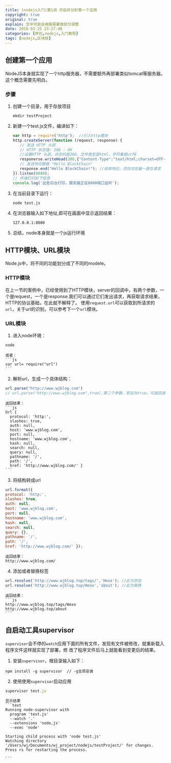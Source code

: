 ```yaml
---
title: (nodejs入门)第1讲 开启并分析第一个应用
copyright: true
original: true
explain: 文中可能会根据需要做部分调整
date: 2018-03-25 23:27:48
categories: [原创,nodejs,入门教程]
tags: [nodejs,区块链]
---
```

## 创建第一个应用
NodeJS本身就实现了一个http服务器，不需要额外再部署类似tomcat等服务器。这个概念需要先明白。
### 步骤
1. 创建一个目录，用于存放项目
    ```
    mkdir testProject
    ```
2. 新建一个test.js文件，编译如下：
    ```js
    var http = require('http');  //引入http模块
    http.createServer(function (request, response) {
       // 发送 HTTP 头部
       // HTTP 状态值: 200 : OK
       //设置HTTP 头部，状态码是200，文件类型是html，字符集是utf8
       responerse.writeHead(200,{"Content-Type":"text/html;charset=UTF-8"});
       // 发送响应数据 "Hello BlockChain"
       response.end("Hello BlockChain!"); //结束响应，否则浏览器一直在请求
    }).listen(8888);
    // 终端打印如下信息
    console.log('此处后台打印，服务器正在8080端口监听');    
    ```
<!-- more --> 
3. 在当前目录下运行：
    ```
    node test.js
    ```
4. 在浏览器输入如下地址,即可在画面中显示返回结果：
   ```
   127.0.0.1:8080
   ```
5. 总结，node本身就是一个js运行环境

## HTTP模块、URL模块
Node.js中，将不同的功能划分成了不同的modele。
### HTTP模块
在上一节的案例中，已经使用到了HTTP模块，server的回调中，有两个参数，一个是request，一个是response.我们可以通过它们发出请求，再获取请求结果，HTTP的协议基础，在此就不解释了。
使用`request.url`可以获取到所请求的`url`，关于url的识别，可以参考下一个`url`模块。

### URL模块
1. 进入node环境：
```js
node
```
    或者：
    ```js
    var url= require("url")
    ```
2. 解析url，生成一个具体结构：
```js
url.parse("http://www.wjblog.com")
// url.parse("http://www.wjblog.com",true),第二个参数，若设为true，可返回请求参数结果
```
    返回结果：
    ```js
    Url {
      protocol: 'http:',
      slashes: true,
      auth: null,
      host: 'www.wjblog.com',
      port: null,
      hostname: 'www.wjblog.com',
      hash: null,
      search: null,
      query: null,
      pathname: '/',
      path: '/',
      href: 'http://www.wjblog.com/' }
    ```
3. 将结构转成url
```js
url.format({
protocol: 'http:',
slashes: true,
auth: null,
host: 'www.wjblog.com',
port: null,
hostname: 'www.wjblog.com',
hash: null,
search: null,
query: {},
pathname: '/',
path: '/',
href: 'http://www.wjblog.com/' });
```
    返回结果：
    http://www.wjblog.com/
4. 添加或者替换标签
```js
url.resolve('http://www.wjblog.top/tags/','Hexo'); //此为添加
url.resolve('http://www.wjblog.top/Hexo','about'); //此为替换
```
    返回结果：
    ```js
    http://www.wjblog.top/tags/Hexo
    http://www.wjblog.top/about
    ```

## 自启动工具supervisor
`supervisor`会不停的`watch`应用下面的所有文件，发现有文件被修改，就重新载入程序文件这样就实现了部署，修
改了程序文件后马上就能看到变更后的结果。
1. 安装`supervisor`，根目录输入如下：
```text
npm install -g supervisor  // -g全局安装
```
2. 使用使用`supervisor`启动应用
```js
supervisor test.js
```
    显示结果
    ```text
    Running node-supervisor with
      program 'test.js'
      --watch '.'
      --extensions 'node,js'
      --exec 'node'
    
    Starting child process with 'node test.js'
    Watching directory '/Users/wj/Documents/wj_project/nodejs/testProject/' for changes.
    Press rs for restarting the process.

    ```

